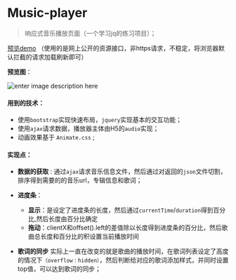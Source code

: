 # Music-player
> 响应式音乐播放页面（一个学习jq的练习项目）；

[预览demo](https://toxicfy.github.io/Music-player/index.html)
（使用的是网上公开的资源接口，非https请求，不稳定，将浏览器默认拦截的请求加载刷新即可）

**预览图**：

![enter image description here](http://ovqjk8s4c.bkt.clouddn.com/%E4%B8%8B%E8%BD%BD.png)

#### 用到的技术：

- 使用`bootstrap`实现快速布局，`jquery`实现基本的交互功能；
- 使用`ajax`请求数据，播放器主体由H5的`audio`实现；
- 动画效果基于 `Animate.css` ;


#### 实现点：

- **数据的获取** : 通过`ajax`请求音乐信息文件，然后通过对返回的`json`文件切割，排序得到需要的的音乐url，专辑信息和歌词；

	
- **进度条**：
	- **显示**：是设定了进度条的长度，然后通过`currentTime`/`duration`得到百分比,然后长度由百分比确定
	- **拖动**：clientX和offset().left的差值除以长度得到进度条的百分比，然后歌曲总长度和百分比的积设置当前播放时间
- **歌词的同步**
	实际上一直在改变的就是歌曲的播放时间，在歌词列表设定了高度的情况下`（overflow：hidden）`，然后判断给对应的歌词添加样式，并同时设置top值，可以达到歌词的同步； 


